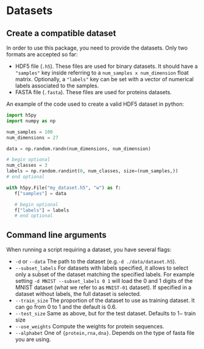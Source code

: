 # Datasets
## Create a compatible dataset
In order to use this package, you need to provide the datasets. Only two formats are accepted so far:

 - HDF5 file (`.h5`). These files are used for binary datasets. It should have a `"samples"` key inside referring to a `num_samples x num_dimension` float matrix. Optionally, a `"labels"` key can be set with a vector of numerical labels associated to the samples.
 - FASTA file (`.fasta`). These files are used for proteins datasets.

An example of the code used to create a valid HDF5 dataset in python:
```python
import h5py
import numpy as np

num_samples = 100
num_dimensions = 27

data = np.random.randn(num_dimensions, num_dimension)

# begin optional
num_classes = 3
labels = np.random.randint(0, num_classes, size=(num_samples,))
# end optional

with h5py.File("my_dataset.h5", "w") as f:
   f["samples"] = data

   # begin optional
   f["labels"] = labels
   # end optional
```

## Command line arguments

When running a script requiring a dataset, you have several flags:
 - `-d` or `--data` The path to the dataset (e.g.`-d ./data/dataset.h5`).
 - `--subset_labels` For datasets with labels specified, it allows to select only a subset of the dataset matching the specified labels. For example setting `-d MNIST --subset_labels 0 1` will load the $0$ and $1$ digits of the MNIST dataset (what we refer to as `MNIST-01` dataset). If specified in a dataset without labels, the full dataset is selected.
 - `--train_size` The proportion of the dataset to use as training dataset. It can go from $0$ to $1$ and the default is $0.6$.
 - `--test_size` Same as above, but for the test dataset. Defaults to $1-$ train size
 - `--use_weights` Compute the weights for protein sequences.
 - `--alphabet` One of `{protein,rna,dna}`. Depends on the type of fasta file you are using.
